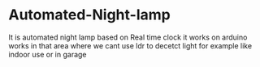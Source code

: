
# Automated-Night-lamp
It is automated night lamp based on Real time clock
it works on arduino works in that area where we cant use ldr to decetct
light for example like indoor use or in garage

